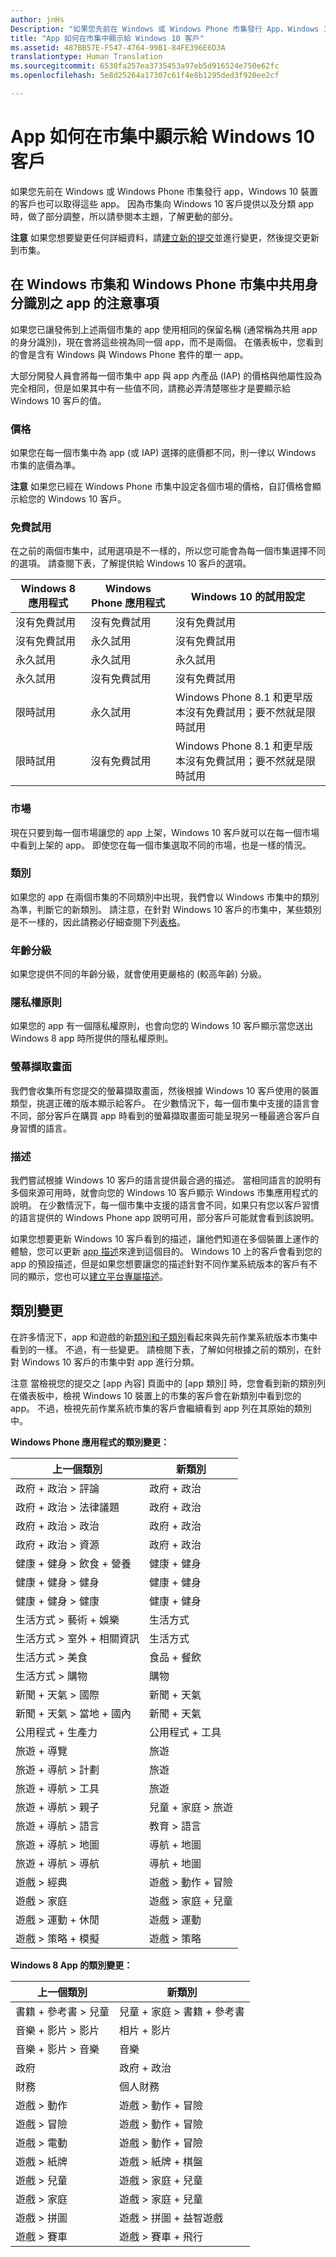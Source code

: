 ```yaml
---
author: jnHs
Description: "如果您先前在 Windows 或 Windows Phone 市集發行 App，Windows 10 裝置的客戶也可以取得這些 App。"
title: "App 如何在市集中顯示給 Windows 10 客戶"
ms.assetid: 487BB57E-F547-4764-99B1-84FE396E6D3A
translationtype: Human Translation
ms.sourcegitcommit: 6530fa257ea3735453a97eb5d916524e750e62fc
ms.openlocfilehash: 5e8d25264a17307c61f4e8b1295ded3f920ee2cf

---
```


# App 如何在市集中顯示給 Windows 10 客戶


如果您先前在 Windows 或 Windows Phone 市集發行 app，Windows 10 裝置的客戶也可以取得這些 app。 因為市集向 Windows 10 客戶提供以及分類 app 時，做了部分調整，所以請參閱本主題，了解更動的部分。

**注意** 如果您想要變更任何詳細資料，請[建立新的提交](app-submissions.md)並進行變更，然後提交更新到市集。

 

## 在 Windows 市集和 Windows Phone 市集中共用身分識別之 app 的注意事項


如果您已讓發佈到上述兩個市集的 app 使用相同的保留名稱 (通常稱為共用 app 的身分識別)，現在會將這些視為同一個 app，而不是兩個。 在儀表板中，您看到的會是含有 Windows 與 Windows Phone 套件的單一 app。

大部分開發人員會將每一個市集中 app 與 app 內產品 (IAP) 的價格與他屬性設為完全相同，但是如果其中有一些值不同，請務必弄清楚哪些才是要顯示給 Windows 10 客戶的值。

### 價格
如果您在每一個市集中為 app (或 IAP) 選擇的底價都不同，則一律以 Windows 市集的底價為準。

**注意** 如果您已經在 Windows Phone 市集中設定各個市場的價格，自訂價格會顯示給您的 Windows 10 客戶。

### 免費試用
在之前的兩個市集中，試用選項是不一樣的，所以您可能會為每一個市集選擇不同的選項。 請查閱下表，了解提供給 Windows 10 客戶的選項。

| Windows 8 應用程式       | Windows Phone 應用程式   | Windows 10 的試用設定                                                  |
|---------------------|---------------------|-------------------------------------------------------------------------------|
| 沒有免費試用       | 沒有免費試用       | 沒有免費試用                                                                 |
| 沒有免費試用       | 永久試用 | 沒有免費試用                                                                 |
| 永久試用 | 永久試用 | 永久試用                                                           |
| 永久試用 | 沒有免費試用       | 沒有免費試用                                                                 |
| 限時試用  | 永久試用 | Windows Phone 8.1 和更早版本沒有免費試用；要不然就是限時試用 |
| 限時試用  | 沒有免費試用       | Windows Phone 8.1 和更早版本沒有免費試用；要不然就是限時試用 |

### 市場
現在只要到每一個市場讓您的 app 上架，Windows 10 客戶就可以在每一個市場中看到上架的 app。 即使您在每一個市集選取不同的市場，也是一樣的情況。

### 類別
如果您的 app 在兩個市集的不同類別中出現，我們會以 Windows 市集中的類別為準，判斷它的新類別。 請注意，在針對 Windows 10 客戶的市集中，某些類別是不一樣的，因此請務必仔細查閱下列[表格](#cat)。

### 年齡分級
如果您提供不同的年齡分級，就會使用更嚴格的 (較高年齡) 分級。

### 隱私權原則
如果您的 app 有一個隱私權原則，也會向您的 Windows 10 客戶顯示當您送出 Windows 8 app 時所提供的隱私權原則。

### 螢幕擷取畫面
我們會收集所有您提交的螢幕擷取畫面，然後根據 Windows 10 客戶使用的裝置類型，挑選正確的版本顯示給客戶。 在少數情況下，每一個市集中支援的語言會不同，部分客戶在購買 app 時看到的螢幕擷取畫面可能呈現另一種最適合客戶自身習慣的語言。

### 描述
我們嘗試根據 Windows 10 客戶的語言提供最合適的描述。 當相同語言的說明有多個來源可用時，就會向您的 Windows 10 客戶顯示 Windows 市集應用程式的說明。 在少數情況下，每一個市集中支援的語言會不同，如果只有您以客戶習慣的語言提供的 Windows Phone app 說明可用，部分客戶可能就會看到該說明。

如果您想要更新 Windows 10 客戶看到的描述，讓他們知道在多個裝置上運作的體驗，您可以更新 [app 描述](create-app-descriptions.md)來達到這個目的。 Windows 10 上的客戶會看到您的 app 的預設描述，但是如果您想要讓您的描述針對不同作業系統版本的客戶有不同的顯示，您也可以[建立平台專屬描述](create-platform-specific-descriptions.md)。

## 類別變更


在許多情況下，app 和遊戲的新[類別和子類別](category-and-subcategory-table.md)看起來與先前作業系統版本市集中看到的一樣。 不過，有一些變更。 請檢閱下表，了解如何根據之前的類別，在針對 Windows 10 客戶的市集中對 app 進行分類。

注意 當檢視您的提交之 \[app 內容\] 頁面中的 \[app 類別\] 時，您會看到新的類別列在儀表板中，檢視 Windows 10 裝置上的市集的客戶會在新類別中看到您的 app。 不過，檢視先前作業系統市集的客戶會繼續看到 app 列在其原始的類別中。


**Windows Phone 應用程式的類別變更：**

| 上一個類別                       | 新類別                  |
|-----------------------------------------|-------------------------------|
| 政府 + 政治 &gt; 評論   | 政府 + 政治         |
| 政府 + 政治 &gt; 法律議題 | 政府 + 政治         |
| 政府 + 政治 &gt; 政治     | 政府 + 政治         |
| 政府 + 政治 &gt; 資源    | 政府 + 政治         |
| 健康 + 健身 &gt; 飲食 + 營養  | 健康 + 健身              |
| 健康 + 健身 &gt; 健身           | 健康 + 健身              |
| 健康 + 健身 &gt; 健康            | 健康 + 健身              |
| 生活方式 &gt; 藝術 + 娛樂      | 生活方式                     |
| 生活方式 &gt; 室外 + 相關資訊              | 生活方式                     |
| 生活方式 &gt; 美食            | 食品 + 餐飲                 |
| 生活方式 &gt; 購物                 | 購物                      |
| 新聞 + 天氣 &gt; 國際       | 新聞 + 天氣                |
| 新聞 + 天氣 &gt; 當地 + 國內    | 新聞 + 天氣                |
| 公用程式 + 生產力                | 公用程式 + 工具             |
| 旅遊 + 導覽                     | 旅遊                        |
| 旅遊 + 導航 &gt; 計劃       | 旅遊                        |
| 旅遊 + 導航 &gt; 工具          | 旅遊                        |
| 旅遊 + 導航 &gt; 親子      | 兒童 + 家庭 &gt; 旅遊     |
| 旅遊 + 導航 &gt; 語言       | 教育 &gt; 語言       |
| 旅遊 + 導航 &gt; 地圖        | 導航 + 地圖             |
| 旅遊 + 導航 &gt; 導航     | 導航 + 地圖             |
| 遊戲 &gt; 經典                     | 遊戲 &gt; 動作 + 冒險 |
| 遊戲 &gt; 家庭                       | 遊戲 &gt; 家庭 + 兒童      |
| 遊戲 &gt; 運動 + 休閒          | 遊戲 &gt; 運動             |
| 遊戲 &gt; 策略 + 模擬        | 遊戲 &gt; 策略           |

 

**Windows 8 App 的類別變更：**

| 上一個類別           | 新類別                         |
|-----------------------------|--------------------------------------|
| 書籍 + 參考書 &gt; 兒童 | 兒童 + 家庭 &gt; 書籍 + 參考書 |
| 音樂 + 影片 &gt; 影片   | 相片 + 影片                        |
| 音樂 + 影片 &gt; 音樂   | 音樂                                |
| 政府                  | 政府 + 政治                |
| 財務                     | 個人財務                     |
| 遊戲 &gt; 動作           | 遊戲 &gt; 動作 + 冒險        |
| 遊戲 &gt; 冒險        | 遊戲 &gt; 動作 + 冒險        |
| 遊戲 &gt; 電動           | 遊戲 &gt; 動作 + 冒險        |
| 遊戲 &gt; 紙牌             | 遊戲 &gt; 紙牌 + 棋盤              |
| 遊戲 &gt; 兒童             | 遊戲 &gt; 家庭 + 兒童             |
| 遊戲 &gt; 家庭           | 遊戲 &gt; 家庭 + 兒童             |
| 遊戲 &gt; 拼圖           | 遊戲 &gt; 拼圖 + 益智遊戲           |
| 遊戲 &gt; 賽車           | 遊戲 &gt; 賽車 + 飛行           |



<!--HONumber=Jun16_HO4-->


